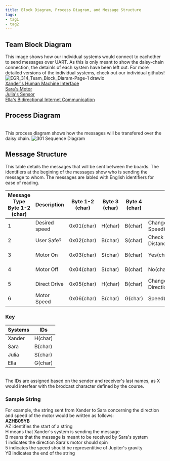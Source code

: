 ```yaml
---
title: Block Diagram, Process Diagram, and Message Structure
tags:
- tag1
- tag2
---
```

## Team Block Diagram
This image shows how our individual systems would connect to eachother to send messages over UART. As this is only meant to show the daisy-chain connection, the detainls of each system have been left out. For more detailed versions of the individual systems, check out our individual githubs! <br>
![EGR_314_Team_Block_Diaram-Page-1 drawio](https://github.com/user-attachments/assets/bdf843b4-6444-43c4-8d9b-3085cfe64fee) <br>
[Xander's Human Machine Interface](https://xanderheafey.github.io/Block-Diagram/)<br>
[Sara's Motor](https://sarabohart.github.io/blockdiagram/)<br>
[Julia's Sensor](https://juliasmith141414.github.io/blockdiagram/)<br>
[Ella's Bidirectional Internet Communication](https://starfruwuit.github.io/egr314report/01BlockDiagram/)
## Process Diagram
<br> This process diagram shows how the messages will be transfered over the daisy chain. 
![301 Sequence Diagram](https://github.com/user-attachments/assets/b03f7472-f672-4f33-be5f-4564422824ab) 
## Message Structure
This table details the messages that will be sent between the boards. The identifiers at the begining of the messages show who is sending the message to whom. The messages are labled with English identifiers for ease of reading. <br>

Message Type Byte 1-2 (char)	|Description	|Byte 1-2 (char)	|Byte 3 (char)	|Byte 4 (char)	|M	|Byte 63 (char)	|Byte 64 (char)|
----------------------------------|-------------|---------------------|-----------------|-------------------|---|-------------------|------------------|
1	|Desired speed	|0x01(char)|H(char)	|B(char)	|Change Speed(char)	|Y (char)	|B (char)|
2	|User Safe?	|0x02(char)	|B(char)	|S(char)	|Check Distance(unit8_t)	|Y (char)	|B (char)|
3	|Motor On	|0x03(char)	|S(char)	|B(char)	|Yes(char)	|Y (char)	|B (char)|
4	|Motor Off	|0x04(char)	|S(char)	|B(char)	|No(char)	|Y (char)	|B (char)|
5	|Direct Drive	|0x05(char)	|H(char)	|B(char)	|Change Direction(char)	|Y (char)	|B (char)|
6	|Motor Speed	|0x06(char)	|B(char)	|G(char)	|Speed(char)	|Y (char)	|B (char)|

### Key
Systems	| IDs
--------|------------
Xander	|H(char)
Sara	  |B(char)
Julia	  |S(char)
Ella	  |G(char)

<br>The IDs are assigned based on the sender and receiver's last names, as X would interfear with the brodcast character defined by the course.<br>
### Sample String
For example, the string sent from Xander to Sara concerning the direction and speed of the motor would be written as follows:<br>
**AZHB05YB** <br>
AZ identifies the start of a string<br>
H means that Xander's system is sending the message<br>
B means that the message is meant to be received by Sara's system<br>
1 indicates the direction Sara's motor should spin <br>
5 indicates the speed should be representitive of Jupiter's gravity <br>
YB indicates the end of the string
